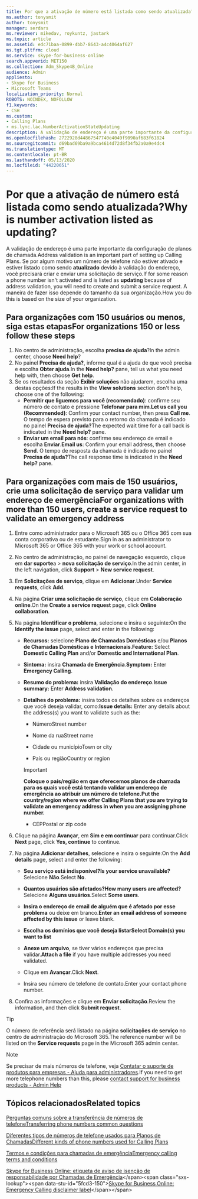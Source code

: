 ```yaml
---
title: Por que a ativação de número está listada como sendo atualizada?
ms.author: tonysmit
author: tonysmit
manager: serdars
ms.reviewer: mikedav, roykuntz, jastark
ms.topic: article
ms.assetid: edc71baa-0899-4bb7-8643-a4c4064af627
ms.tgt.pltfrm: cloud
ms.service: skype-for-business-online
search.appverid: MET150
ms.collection: Adm_Skype4B_Online
audience: Admin
appliesto:
- Skype for Business
- Microsoft Teams
localization_priority: Normal
ROBOTS: NOINDEX, NOFOLLOW
f1.keywords:
- CSH
ms.custom:
- Calling Plans
- ms.lync.lac.NumberActivationStateUpdating
description: A validação de endereço é uma parte importante da configuração de planos de chamada. Ela fornece ao usuário da organização um endereço de chamada de emergência que pode ser usado pelos serviços de resposta a emergências.
ms.openlocfilehash: 2722928d44867547740e4049f9090af683f61824
ms.sourcegitcommit: d69bad69ba9a9bca4614d72d8f34fb2a0a9e4dc4
ms.translationtype: MT
ms.contentlocale: pt-BR
ms.lasthandoff: 05/13/2020
ms.locfileid: "44220651"
---
```

# <a name="why-is-number-activation-listed-as-updating"></a><span data-ttu-id="5fcd3-104">Por que a ativação de número está listada como sendo atualizada?</span><span class="sxs-lookup"><span data-stu-id="5fcd3-104">Why is number activation listed as updating?</span></span>

<span data-ttu-id="5fcd3-105">A validação de endereço é uma parte importante da configuração de planos de chamada.</span><span class="sxs-lookup"><span data-stu-id="5fcd3-105">Address validation is an important part of setting up Calling Plans.</span></span> <span data-ttu-id="5fcd3-106">Se por algum motivo um número de telefone não estiver ativado e estiver listado como sendo **atualizado** devido à validação do endereço, você precisará criar e enviar uma solicitação de serviço.</span><span class="sxs-lookup"><span data-stu-id="5fcd3-106">If for some reason a phone number isn't activated and is listed as **updating** because of address validation, you will need to create and submit a service request.</span></span> <span data-ttu-id="5fcd3-107">A maneira de fazer isso depende do tamanho da sua organização.</span><span class="sxs-lookup"><span data-stu-id="5fcd3-107">How you do this is based on the size of your organization.</span></span>
  
## <a name="for-organizations-150-or-less-follow-these-steps"></a><span data-ttu-id="5fcd3-108">Para organizações com 150 usuários ou menos, siga estas etapas</span><span class="sxs-lookup"><span data-stu-id="5fcd3-108">For organizations 150 or less follow these steps</span></span>
1. <span data-ttu-id="5fcd3-109">No centro de administração, escolha **precisa de ajuda**?</span><span class="sxs-lookup"><span data-stu-id="5fcd3-109">In the admin center, choose **Need help**?</span></span>
2. <span data-ttu-id="5fcd3-110">No painel **Precisa de ajuda?**, informe qual é a ajuda de que você precisa e escolha **Obter ajuda**.</span><span class="sxs-lookup"><span data-stu-id="5fcd3-110">In the **Need help?** pane, tell us what you need help with, then choose **Get help**.</span></span>
3. <span data-ttu-id="5fcd3-111">Se os resultados da seção **Exibir soluções** não ajudarem, escolha uma destas opções:</span><span class="sxs-lookup"><span data-stu-id="5fcd3-111">If the results in the **View solutions** section don't help, choose one of the following:</span></span>
    - <span data-ttu-id="5fcd3-112">**Permitir que liguemos para você (recomendado)**: confirme seu número de contato e pressione **Telefonar para mim**.</span><span class="sxs-lookup"><span data-stu-id="5fcd3-112">**Let us call you (Recommended)**: Confirm your contact number, then press **Call me**.</span></span> <span data-ttu-id="5fcd3-113">O tempo de espera previsto para o retorno da chamada é indicado no painel **Precisa de ajuda?**</span><span class="sxs-lookup"><span data-stu-id="5fcd3-113">The expected wait time for a call back is indicated in the **Need help?** pane.</span></span>
    - <span data-ttu-id="5fcd3-114">**Enviar um email para nós**: confirme seu endereço de email e escolha **Enviar**.</span><span class="sxs-lookup"><span data-stu-id="5fcd3-114">**Email us**: Confirm your email address, then choose **Send**.</span></span> <span data-ttu-id="5fcd3-115">O tempo de resposta da chamada é indicado no painel **Precisa de ajuda?**</span><span class="sxs-lookup"><span data-stu-id="5fcd3-115">The call response time is indicated in the **Need help?** pane.</span></span>

## <a name="for-organizations-with-more-than-150-users-create-a-service-request-to-validate-an-emergency-address"></a><span data-ttu-id="5fcd3-116">Para organizações com mais de 150 usuários, crie uma solicitação de serviço para validar um endereço de emergência</span><span class="sxs-lookup"><span data-stu-id="5fcd3-116">For organizations with more than 150 users, create a service request to validate an emergency address</span></span>

1. <span data-ttu-id="5fcd3-117">Entre como administrador para o Microsoft 365 ou o Office 365 com sua conta corporativa ou de estudante.</span><span class="sxs-lookup"><span data-stu-id="5fcd3-117">Sign in as an administrator to Microsoft 365 or Office 365 with your work or school account.</span></span>
    
2. <span data-ttu-id="5fcd3-118">No centro de administração, no painel de navegação esquerdo, clique em **dar suporte**a  >  **nova solicitação de serviço**.</span><span class="sxs-lookup"><span data-stu-id="5fcd3-118">In the admin center, in the left navigation, click **Support** > **New service request**.</span></span>
    
3. <span data-ttu-id="5fcd3-119">Em **Solicitações de serviço**, clique em **Adicionar**.</span><span class="sxs-lookup"><span data-stu-id="5fcd3-119">Under **Service requests**, click **Add**.</span></span>
    
4. <span data-ttu-id="5fcd3-120">Na página **Criar uma solicitação de serviço**, clique em **Colaboração online**.</span><span class="sxs-lookup"><span data-stu-id="5fcd3-120">On the **Create a service request** page, click **Online collaboration**.</span></span>
    
5. <span data-ttu-id="5fcd3-121">Na página **Identificar o problema**, selecione e insira o seguinte:</span><span class="sxs-lookup"><span data-stu-id="5fcd3-121">On the **Identify the issue** page, select and enter in the following:</span></span>
    
   - <span data-ttu-id="5fcd3-122">**Recursos:** selecione **Plano de Chamadas Domésticas** e/ou **Planos de Chamadas Domésticas e Internacionais**.</span><span class="sxs-lookup"><span data-stu-id="5fcd3-122">**Feature:** Select **Domestic Calling Plan** and/or **Domestic and International Plan**.</span></span>
    
   - <span data-ttu-id="5fcd3-123">**Sintoma:** insira **Chamada de Emergência**.</span><span class="sxs-lookup"><span data-stu-id="5fcd3-123">**Symptom:** Enter **Emergency Calling**.</span></span>
    
   - <span data-ttu-id="5fcd3-124">**Resumo do problema:** insira **Validação do endereço**.</span><span class="sxs-lookup"><span data-stu-id="5fcd3-124">**Issue summary:** Enter **Address validation**.</span></span>
    
   - <span data-ttu-id="5fcd3-125">**Detalhes do problema:** insira todos os detalhes sobre os endereços que você deseja validar, como:</span><span class="sxs-lookup"><span data-stu-id="5fcd3-125">**Issue details:** Enter any details about the address(s) you want to validate such as the:</span></span>
    
      - <span data-ttu-id="5fcd3-126">Número</span><span class="sxs-lookup"><span data-stu-id="5fcd3-126">Street number</span></span>
    
      - <span data-ttu-id="5fcd3-127">Nome da rua</span><span class="sxs-lookup"><span data-stu-id="5fcd3-127">Street name</span></span>
    
      - <span data-ttu-id="5fcd3-128">Cidade ou município</span><span class="sxs-lookup"><span data-stu-id="5fcd3-128">Town or city</span></span>
    
      - <span data-ttu-id="5fcd3-129">País ou região</span><span class="sxs-lookup"><span data-stu-id="5fcd3-129">Country or region</span></span>
    
     > [!IMPORTANT]
     > <span data-ttu-id="5fcd3-130">**Coloque o país/região em que oferecemos planos de chamada para os quais você está tentando validar um endereço de emergência ao atribuir um número de telefone.**</span><span class="sxs-lookup"><span data-stu-id="5fcd3-130">**Put the country/region where we offer Calling Plans that you are trying to validate an emergency address in when you are assigning phone number.**</span></span>
  
      - <span data-ttu-id="5fcd3-131">CEP</span><span class="sxs-lookup"><span data-stu-id="5fcd3-131">Postal or zip code</span></span>
    
6. <span data-ttu-id="5fcd3-132">Clique na página **Avançar**, em **Sim e em continuar** para continuar.</span><span class="sxs-lookup"><span data-stu-id="5fcd3-132">Click **Next** page, click **Yes, continue** to continue.</span></span>
    
7. <span data-ttu-id="5fcd3-133">Na página **Adicionar detalhes**, selecione e insira o seguinte:</span><span class="sxs-lookup"><span data-stu-id="5fcd3-133">On the **Add details** page, select and enter the following:</span></span>
    
   - <span data-ttu-id="5fcd3-134">**Seu serviço está indisponível?**</span><span class="sxs-lookup"><span data-stu-id="5fcd3-134">**Is your service unavailable?**</span></span> <span data-ttu-id="5fcd3-135">Selecione **Não**.</span><span class="sxs-lookup"><span data-stu-id="5fcd3-135">Select **No**.</span></span>
    
   - <span data-ttu-id="5fcd3-136">**Quantos usuários são afetados?**</span><span class="sxs-lookup"><span data-stu-id="5fcd3-136">**How many users are affected?**</span></span> <span data-ttu-id="5fcd3-137">Selecione **Alguns usuários**.</span><span class="sxs-lookup"><span data-stu-id="5fcd3-137">Select **Some users**.</span></span>
    
   - <span data-ttu-id="5fcd3-138">**Insira o endereço de email de alguém que é afetado por esse problema** ou deixe em branco.</span><span class="sxs-lookup"><span data-stu-id="5fcd3-138">**Enter an email address of someone affected by this issue** or leave blank.</span></span>
    
   - <span data-ttu-id="5fcd3-139">**Escolha os domínios que você deseja listar**</span><span class="sxs-lookup"><span data-stu-id="5fcd3-139">**Select Domain(s) you want to list**</span></span>
    
   - <span data-ttu-id="5fcd3-140">**Anexe um arquivo**, se tiver vários endereços que precisa validar.</span><span class="sxs-lookup"><span data-stu-id="5fcd3-140">**Attach a file** if you have multiple addresses you need validated.</span></span>
    
   - <span data-ttu-id="5fcd3-141">Clique em **Avançar**.</span><span class="sxs-lookup"><span data-stu-id="5fcd3-141">Click **Next**.</span></span>
    
   - <span data-ttu-id="5fcd3-142">Insira seu número de telefone de contato.</span><span class="sxs-lookup"><span data-stu-id="5fcd3-142">Enter your contact phone number.</span></span>
    
8. <span data-ttu-id="5fcd3-143">Confira as informações e clique em **Enviar solicitação**.</span><span class="sxs-lookup"><span data-stu-id="5fcd3-143">Review the information, and then click **Submit request**.</span></span>
    
> [!TIP]
> <span data-ttu-id="5fcd3-144">O número de referência será listado na página **solicitações de serviço** no centro de administração do Microsoft 365.</span><span class="sxs-lookup"><span data-stu-id="5fcd3-144">The reference number will be listed on the **Service requests** page in the Microsoft 365 admin center.</span></span>

> [!NOTE]
> <span data-ttu-id="5fcd3-145">Se precisar de mais números de telefone, veja [Contatar o suporte de produtos para empresas - Ajuda para administradores](https://support.office.com/article/32a17ca7-6fa0-4870-8a8d-e25ba4ccfd4b).</span><span class="sxs-lookup"><span data-stu-id="5fcd3-145">If you need to get more telephone numbers than this, please [contact support for business products - Admin Help](https://support.office.com/article/32a17ca7-6fa0-4870-8a8d-e25ba4ccfd4b)</span></span>
  
## <a name="related-topics"></a><span data-ttu-id="5fcd3-146">Tópicos relacionados</span><span class="sxs-lookup"><span data-stu-id="5fcd3-146">Related topics</span></span>
[<span data-ttu-id="5fcd3-147">Perguntas comuns sobre a transferência de números de telefone</span><span class="sxs-lookup"><span data-stu-id="5fcd3-147">Transferring phone numbers common questions</span></span>](/microsoftteams/transferring-phone-numbers-common-questions)

[<span data-ttu-id="5fcd3-148">Diferentes tipos de números de telefone usados para Planos de Chamadas</span><span class="sxs-lookup"><span data-stu-id="5fcd3-148">Different kinds of phone numbers used for Calling Plans</span></span>](/microsoftteams/different-kinds-of-phone-numbers-used-for-calling-plans)

[<span data-ttu-id="5fcd3-149">Termos e condições para chamadas de emergência</span><span class="sxs-lookup"><span data-stu-id="5fcd3-149">Emergency calling terms and conditions</span></span>](/microsoftteams/emergency-calling-terms-and-conditions)

<span data-ttu-id="5fcd3-150">[Skype for Business Online: etiqueta de aviso de isenção de responsabilidade por Chamadas de Emergência](https://github.com/MicrosoftDocs/OfficeDocs-SkypeForBusiness/blob/live/Teams/downloads/emergency-calling/emergency-calling-label-(en-us)-(v.1.0).zip?raw=true)</span><span class="sxs-lookup"><span data-stu-id="5fcd3-150">[Skype for Business Online: Emergency Calling disclaimer label](https://github.com/MicrosoftDocs/OfficeDocs-SkypeForBusiness/blob/live/Teams/downloads/emergency-calling/emergency-calling-label-(en-us)-(v.1.0).zip?raw=true)</span></span>
  
 